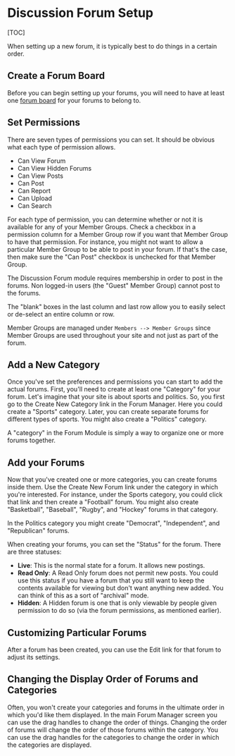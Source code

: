 <!--
    This source file is part of the open source project
    ExpressionEngine User Guide (https://github.com/ExpressionEngine/ExpressionEngine-User-Guide)

    @link      https://expressionengine.com/
    @copyright Copyright (c) 2003-2020, Packet Tide, LLC (https://ellislab.com)
    @license   https://expressionengine.com/license Licensed under Apache License, Version 2.0
-->

# Discussion Forum Setup

[TOC]

When setting up a new forum, it is typically best to do things in a certain order.

## Create a Forum Board

Before you can begin setting up your forums, you will need to have at least one [forum board](add-ons/forum/boards.md) for your forums to belong to.

## Set Permissions

There are seven types of permissions you can set. It should be obvious what each type of permission allows.

- Can View Forum
- Can View Hidden Forums
- Can View Posts
- Can Post
- Can Report
- Can Upload
- Can Search

For each type of permission, you can determine whether or not it is available for any of your Member Groups. Check a checkbox in a permission column for a Member Group row if you want that Member Group to have that permission. For instance, you might not want to allow a particular Member Group to be able to post in your forum. If that's the case, then make sure the "Can Post" checkbox is unchecked for that Member Group.

The Discussion Forum module requires membership in order to post in the forums. Non logged-in users (the "Guest" Member Group) cannot post to the forums.

The "blank" boxes in the last column and last row allow you to easily select or de-select an entire column or row.

Member Groups are managed under `Members --> Member Groups` since Member Groups are used throughout your site and not just as part of the forum.

## Add a New Category

Once you've set the preferences and permissions you can start to add the actual forums. First, you'll need to create at least one "Category" for your forum. Let's imagine that your site is about sports and politics. So, you first go to the Create New Category link in the Forum Manager. Here you could create a "Sports" category. Later, you can create separate forums for different types of sports. You might also create a "Politics" category.

A "category" in the Forum Module is simply a way to organize one or more forums together.

## Add your Forums

Now that you've created one or more categories, you can create forums inside them. Use the Create New Forum link under the category in which you're interested. For instance, under the Sports category, you could click that link and then create a "Football" forum. You might also create "Basketball", "Baseball", "Rugby", and "Hockey" forums in that category.

In the Politics category you might create "Democrat", "Independent", and "Republican" forums.

When creating your forums, you can set the "Status" for the forum. There are three statuses:

- **Live**: This is the normal state for a forum. It allows new postings.
- **Read Only**: A Read Only forum does not permit new posts. You could use this status if you have a forum that you still want to keep the contents available for viewing but don't want anything new added. You can think of this as a sort of "archival" mode.
- **Hidden**: A Hidden forum is one that is only viewable by people given permission to do so (via the forum permissions, as mentioned earlier).

## Customizing Particular Forums

After a forum has been created, you can use the Edit link for that forum to adjust its settings.

## Changing the Display Order of Forums and Categories

Often, you won't create your categories and forums in the ultimate order in which you'd like them displayed. In the main Forum Manager screen you can use the drag handles to change the order of things. Changing the order of forums will change the order of those forums within the category. You can use the drag handles for the categories to change the order in which the categories are displayed.
